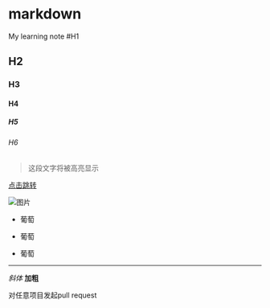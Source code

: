 # markdown
My learning note
#H1
## H2
### H3
#### H4
##### H5
###### H6

> 这段文字将被高亮显示

[点击跳转](www.baidu.com)

![图片](https://upload-images.jianshu.io/upload_images/703764-605e3cc2ecb664f6.jpg?imageMogr2/auto-orient/strip|imageView2/2/w/1200)

* 葡萄
+ 葡萄
- 葡萄

---

*斜体*
**加粗**

对任意项目发起pull request
